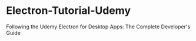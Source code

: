 # Electron-Tutorial-Udemy
Following the Udemy Electron for Desktop Apps: The Complete Developer's Guide
